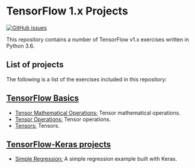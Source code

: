 # TensorFlow 1.x Projects
[![GitHub issues](https://img.shields.io/github/issues/Carla-de-Beer/tensorflow-1.x-projects.svg?style=flat-square)](https://github.com/Carla-de-Beer/tensorflow-1.x-projects/issues)

This repository contains a number of TensorFlow v1.x exercises written in Python 3.6.

## List of projects

The following is a list of the exercises included in this repository:

## [TensorFlow Basics](https://github.com/Carla-de-Beer/tensorflow-1.x-projects/tree/development/tensorflow-basics)
* [Tensor Mathematical Operations:](https://github.com/Carla-de-Beer/tensorflow-1.x-projects/tree/development/tensorflow-basics/tensor-mathematical-operations) Tensor mathematical operations.
* [Tensor Operations:](https://github.com/Carla-de-Beer/tensorflow-1.x-projects/tree/development/tensorflow-basics/tensor-operations) Tensor operations.
* [Tensors:](https://github.com/Carla-de-Beer/tensorflow-1.x-projects/tree/development/tensorflow-basics/tensors) Tensors.

## [TensorFlow-Keras projects](https://github.com/Carla-de-Beer/tensorflow-1.x-projects/tree/development/tensorflow-keras-projects)
* [Simple Regression:](https://github.com/Carla-de-Beer/tensorflow-1.x-projects/tree/development/tensorflow-keras-projects/simple-regression) A simple regression example built with Keras.